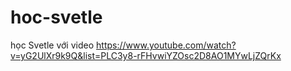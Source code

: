 # hoc-svetle

học Svetle với video https://www.youtube.com/watch?v=yG2UlXr9k9Q&list=PLC3y8-rFHvwiYZOsc2D8AO1MYwLjZQrKx

